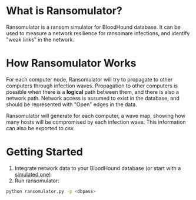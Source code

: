 # What is Ransomulator?
Ransomulator is a ransom simulator for BloodHound database. It can be used to measure a network resilience for ransomare infections, and identify "weak links" in the network.

# How Ransomulator Works
For each computer node, Ransomulator will try to propagate to other computers through infection waves.
Propagation to other computers is possible when there is a **logical** path between them, and there is also a network path. 
Network access is assumed to exist in the database, and should be represented with "Open" edges in the data.

Ransomulator will generate for each computer, a wave map, showing how many hosts will be compromised by each infection wave.
This information can also be exported to csv. 

# Getting Started
1. Integrate network data to your BloodHound database (or start with a [simulated one](../DBCreator))
2. Run ransomulator: 
```bash
python ransomulator.py -p <dbpass>
```
